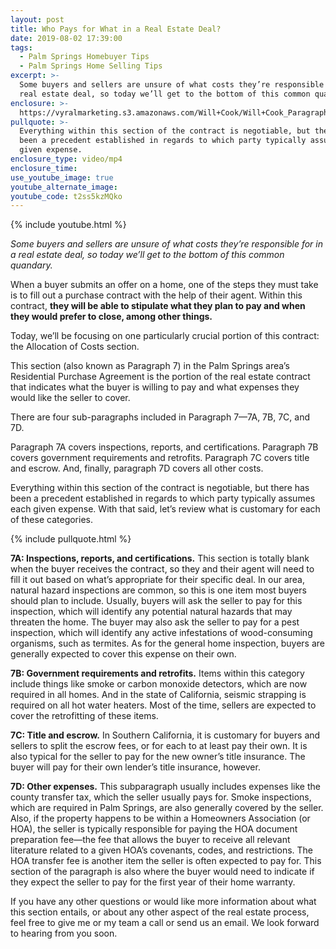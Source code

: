 ```yaml
---
layout: post
title: Who Pays for What in a Real Estate Deal?
date: 2019-08-02 17:39:00
tags:
  - Palm Springs Homebuyer Tips
  - Palm Springs Home Selling Tips
excerpt: >-
  Some buyers and sellers are unsure of what costs they’re responsible for in a
  real estate deal, so today we’ll get to the bottom of this common quandary.
enclosure: >-
  https://vyralmarketing.s3.amazonaws.com/Will+Cook/Will+Cook_Paragraph+7_2_final.mp4
pullquote: >-
  Everything within this section of the contract is negotiable, but there has
  been a precedent established in regards to which party typically assumes each
  given expense.
enclosure_type: video/mp4
enclosure_time:
use_youtube_image: true
youtube_alternate_image:
youtube_code: t2ss5kzMQko
---
```


{% include youtube.html %}

*Some buyers and sellers are unsure of what costs they’re responsible for in a real estate deal, so today we’ll get to the bottom of this common quandary.*

When a buyer submits an offer on a home, one of the steps they must take is to fill out a purchase contract with the help of their agent. Within this contract, **they will be able to stipulate what they plan to pay and when they would prefer to close, among other things.&nbsp;**

Today, we’ll be focusing on one particularly crucial portion of this contract: the Allocation of Costs section.&nbsp;

This section (also known as Paragraph 7) in the Palm Springs area’s Residential Purchase Agreement is the portion of the real estate contract that indicates what the buyer is willing to pay and what expenses they would like the seller to cover.&nbsp;

There are four sub-paragraphs included in Paragraph 7—7A, 7B, 7C, and 7D.

Paragraph 7A covers inspections, reports, and certifications. Paragraph 7B covers government requirements and retrofits. Paragraph 7C covers title and escrow. And, finally, paragraph 7D covers all other costs.&nbsp;

Everything within this section of the contract is negotiable, but there has been a precedent established in regards to which party typically assumes each given expense. With that said, let’s review what is customary for each of these categories.&nbsp;

{% include pullquote.html %}

**7A: Inspections, reports, and certifications.** This section is totally blank when the buyer receives the contract, so they and their agent will need to fill it out based on what’s appropriate for their specific deal. In our area, natural hazard inspections are common, so this is one item most buyers should plan to include. Usually, buyers will ask the seller to pay for this inspection, which will identify any potential natural hazards that may threaten the home. The buyer may also ask the seller to pay for a pest inspection, which will identify any active infestations of wood-consuming organisms, such as termites. As for the general home inspection, buyers are generally expected to cover this expense on their own.&nbsp;

**7B: Government requirements and retrofits.** Items within this category include things like smoke or carbon monoxide detectors, which are now required in all homes. And in the state of California, seismic strapping is required on all hot water heaters. Most of the time, sellers are expected to cover the retrofitting of these items.&nbsp;

**7C: Title and escrow.** In Southern California, it is customary for buyers and sellers to split the escrow fees, or for each to at least pay their own. It is also typical for the seller to pay for the new owner’s title insurance. The buyer will pay for their own lender’s title insurance, however.&nbsp;

**7D: Other expenses.** This subparagraph usually includes expenses like the county transfer tax, which the seller usually pays for. Smoke inspections, which are required in Palm Springs, are also generally covered by the seller. Also, if the property happens to be within a Homeowners Association (or HOA), the seller is typically responsible for paying the HOA document preparation fee—the fee that allows the buyer to receive all relevant literature related to a given HOA’s covenants, codes, and restrictions. The HOA transfer fee is another item the seller is often expected to pay for. This section of the paragraph is also where the buyer would need to indicate if they expect the seller to pay for the first year of their home warranty.&nbsp;

If you have any other questions or would like more information about what this section entails, or about any other aspect of the real estate process, feel free to give me or my team a call or send us an email. We look forward to hearing from you soon.<br>&nbsp;